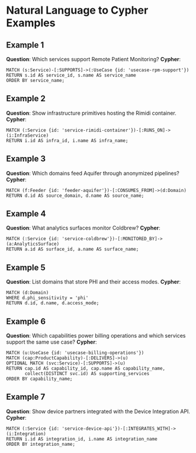 # Natural Language to Cypher Examples

## Example 1
**Question**: Which services support Remote Patient Monitoring?
**Cypher**:
```cypher
MATCH (s:Service)-[:SUPPORTS]->(:UseCase {id: 'usecase-rpm-support'})
RETURN s.id AS service_id, s.name AS service_name
ORDER BY service_name;
```

## Example 2
**Question**: Show infrastructure primitives hosting the Rimidi container.
**Cypher**:
```cypher
MATCH (:Service {id: 'service-rimidi-container'})-[:RUNS_ON]->(i:InfraService)
RETURN i.id AS infra_id, i.name AS infra_name;
```

## Example 3
**Question**: Which domains feed Aquifer through anonymized pipelines?
**Cypher**:
```cypher
MATCH (f:Feeder {id: 'feeder-aquifer'})-[:CONSUMES_FROM]->(d:Domain)
RETURN d.id AS source_domain, d.name AS source_name;
```

## Example 4
**Question**: What analytics surfaces monitor Coldbrew?
**Cypher**:
```cypher
MATCH (:Service {id: 'service-coldbrew'})-[:MONITORED_BY]->(a:AnalyticsSurface)
RETURN a.id AS surface_id, a.name AS surface_name;
```

## Example 5
**Question**: List domains that store PHI and their access modes.
**Cypher**:
```cypher
MATCH (d:Domain)
WHERE d.phi_sensitivity = 'phi'
RETURN d.id, d.name, d.access_mode;
```

## Example 6
**Question**: Which capabilities power billing operations and which services support the same use case?
**Cypher**:
```cypher
MATCH (u:UseCase {id: 'usecase-billing-operations'})
MATCH (cap:ProductCapability)-[:DELIVERS]->(u)
OPTIONAL MATCH (svc:Service)-[:SUPPORTS]->(u)
RETURN cap.id AS capability_id, cap.name AS capability_name,
       collect(DISTINCT svc.id) AS supporting_services
ORDER BY capability_name;
```

## Example 7
**Question**: Show device partners integrated with the Device Integration API.
**Cypher**:
```cypher
MATCH (:Service {id: 'service-device-api'})-[:INTEGRATES_WITH]->(i:Integration)
RETURN i.id AS integration_id, i.name AS integration_name
ORDER BY integration_name;
```
